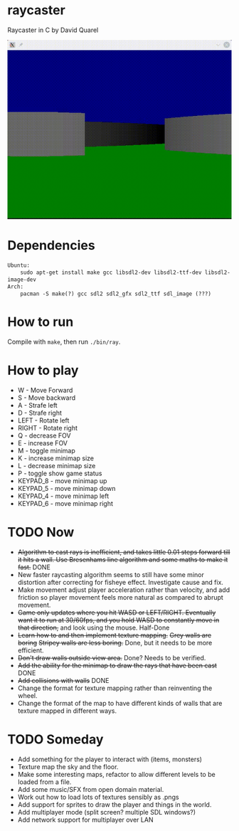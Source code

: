# raycaster

Raycaster in C by David Quarel

![Picture of Raycaster](img/demo.gif)

# Dependencies
```
Ubuntu:
	sudo apt-get install make gcc libsdl2-dev libsdl2-ttf-dev libsdl2-image-dev
Arch:
	pacman -S make(?) gcc sdl2 sdl2_gfx sdl2_ttf sdl_image (???)
```

# How to run
Compile with `make`, then run `./bin/ray`.

# How to play
* W - Move Forward
* S - Move backward
* A - Strafe left
* D - Strafe right
* LEFT - Rotate left
* RIGHT - Rotate right
* Q - decrease FOV
* E - increase FOV
* M - toggle minimap
* K - increase minimap size
* L - decrease minimap size
* P - toggle show game status
* KEYPAD_8 - move minimap up
* KEYPAD_5 - move minimap down
* KEYPAD_4 - move minimap left
* KEYPAD_6 - move minimap right

# TODO Now
* ~~Algorithm to cast rays is inefficient, and takes little 0.01 steps
forward till it hits a wall. Use Bresenhams line algorithm and some
maths to make it fast.~~ DONE
* New faster raycasting algorithm seems to still have some minor
distortion after correcting for fisheye effect. Investigate cause and fix.
* Make movement adjust player acceleration rather than velocity, and add friction
 so player movement feels more natural as compared to abrupt movement.
* ~~Game only updates where you hit WASD or LEFT/RIGHT. Eventually want
it to run at 30/60fps, and you hold WASD to constantly move in that direction,~~
and look using the mouse. Half-Done
* ~~Learn how to and then implement texture mapping.~~ ~~Grey walls are boring~~ ~~Stripey
walls are less boring.~~ Done, but it needs to be more efficient.
* ~~Don't draw walls outside view area.~~ Done? Needs to be verified.
* ~~Add the ability for the minimap to draw the rays that have been cast~~ DONE
* ~~Add collisions with walls~~ DONE
* Change the format for texture mapping rather than reinventing the wheel.
* Change the format of the map to have different kinds of walls that are
texture mapped in different ways.

# TODO Someday
* Add something for the player to interact with (items, monsters)
* Texture map the sky and the floor.
* Make some interesting maps, refactor to allow different levels to
be loaded from a file.
* Add some music/SFX from open domain material.
* Work out how to load lots of textures sensibly as .pngs
* Add support for sprites to draw the player and things in the world.
* Add multiplayer mode (split screen? multiple SDL windows?)
* Add network support for multiplayer over LAN

